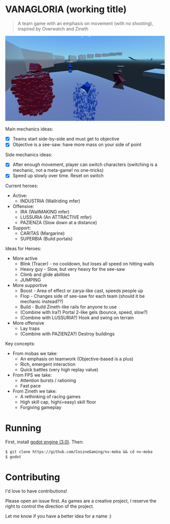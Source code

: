 VANAGLORIA (working title)
==========================

> A team game with an emphasis on movement (with no shooting), inspired by Overwatch and Zineth

![Four heroes on the first level](docs/2018-02-14-heroes.png)

Main mechanics ideas:

- [x] Teams start side-by-side and must get to objective
- [x] Objective is a see-saw: have more mass on your side of point

Side mechanics ideas:

- [x] After enough movement, player can switch characters (switching is a mechanic, not a meta-game! no one-tricks)
- [x] Speed up slowly over time. Reset on switch

Current heroes:

- Active:
  - INDUSTRIA (Wallriding mfer)
- Offensive:
  - IRA (WallMAKING mfer)
  - LUSSURIA (An ATTRACTIVE mfer)
  - PAZIENZA (Slow down at a distance)
- Support:
  - CARITAS (Margarine)
  - SUPERBIA (Build portals)

Ideas for Heroes:

- More active
  - Blink (Tracer) - no cooldown, but loses all speed on hitting walls
  - Heavy guy - Slow, but very heavy for the see-saw
  - Climb and glide abilities
  - JUMPING
- More supportive
  - Boost - Area of effect or zarya-like cast, speeds people up
  - Flop - Changes side of see-saw for each team (should it be mechanic instead??)
  - Build - Build Zineth-like rails for anyone to use
  - (Combine with Ira?) Portal 2-like gels (bounce, speed, slow?)
  - (Combine with LUSSURIA?) Hook and swing on terrain
- More offensive
  - Lay traps
  - (Combine with PAZIENZA?) Destroy buildings

Key concepts:

- From mobas we take:
  - An emphasis on teamwork (Objective-based is a plus)
  - Rich, emergent interaction
  - Quick battles (very high replay value)
- From FPS we take:
  - Attention bursts / rationing
  - Fast pace
- From Zineth we take:
  - A rethinking of racing games
  - High skill cap, high(=easy) skill floor
  - Forgiving gameplay

Running
=======

First, install [godot engine (3.0)](https://godotengine.org/download). Then:

    $ git clone https://github.com/CosineGaming/nv-moba && cd nv-moba
    $ godot

Contributing
============

I'd love to have contributions!

Please open an issue first. As games are a creative project, I reserve the right to control the direction of the project.

Let me know if you have a better idea for a name :)


